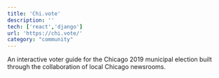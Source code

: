 ```yaml
---
title: 'Chi.vote'
description: ''
tech: ['react','django']
url: 'https://chi.vote/'
category: "community"
---
```

An interactive voter guide for the Chicago 2019 municipal election built through the collaboration of local Chicago newsrooms.